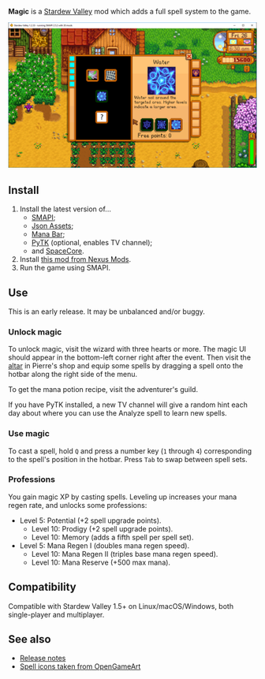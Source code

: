 ﻿**Magic** is a [Stardew Valley](http://stardewvalley.net/) mod which adds a full spell system to
the game.

![](screenshot-menu.png)

## Install
1. Install the latest version of...
   * [SMAPI](https://smapi.io);
   * [Json Assets](https://www.nexusmods.com/stardewvalley/mods/1720);
   * [Mana Bar](https://www.nexusmods.com/stardewvalley/mods/7831);
   * [PyTK](https://www.nexusmods.com/stardewvalley/mods/1726) (optional, enables TV channel);
   * and [SpaceCore](https://www.nexusmods.com/stardewvalley/mods/1348).
2. Install [this mod from Nexus Mods](http://www.nexusmods.com/stardewvalley/mods/2007).
3. Run the game using SMAPI.

## Use
This is an early release. It may be unbalanced and/or buggy.

### Unlock magic
To unlock magic, visit the wizard with three hearts or more. The magic UI should appear in the
bottom-left corner right after the event. Then visit the [altar](screenshot-altar.png) in Pierre's
shop and equip some spells by dragging a spell onto the hotbar along the right side of the menu.

To get the mana potion recipe, visit the adventurer's guild.

If you have PyTK installed, a new TV channel will give a random hint each day about where you can
use the Analyze spell to learn new spells.

### Use magic
To cast a spell, hold `Q` and press a number key (`1` through `4`) corresponding to the spell's
position in the hotbar. Press `Tab` to swap between spell sets.

### Professions
You gain magic XP by casting spells. Leveling up increases your mana regen rate, and unlocks some
professions:

* Level 5: Potential (+2 spell upgrade points).
  * Level 10: Prodigy (+2 spell upgrade points).
  * Level 10: Memory (adds a fifth spell per spell set).
* Level 5: Mana Regen I (doubles mana regen speed).
  * Level 10: Mana Regen II (triples base mana regen speed).
  * Level 10: Mana Reserve (+500 max mana).

## Compatibility
Compatible with Stardew Valley 1.5+ on Linux/macOS/Windows, both single-player and multiplayer.

## See also
* [Release notes](release-notes.md)
* [Spell icons taken from OpenGameArt](https://opengameart.org/content/painterly-spell-icons-part-1)
